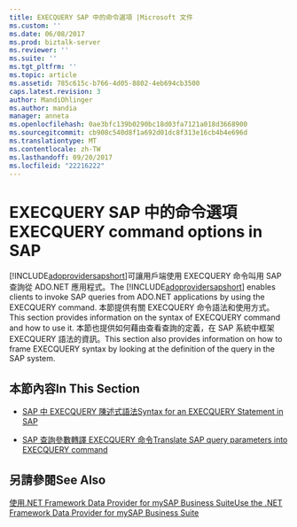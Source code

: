 ```yaml
---
title: EXECQUERY SAP 中的命令選項 |Microsoft 文件
ms.custom: ''
ms.date: 06/08/2017
ms.prod: biztalk-server
ms.reviewer: ''
ms.suite: ''
ms.tgt_pltfrm: ''
ms.topic: article
ms.assetid: 785c615c-b766-4d05-8802-4eb694cb3500
caps.latest.revision: 3
author: MandiOhlinger
ms.author: mandia
manager: anneta
ms.openlocfilehash: 0ae3bfc139b0290bc18d03fa7121a018d3668900
ms.sourcegitcommit: cb908c540d8f1a692d01dc8f313e16cb4b4e696d
ms.translationtype: MT
ms.contentlocale: zh-TW
ms.lasthandoff: 09/20/2017
ms.locfileid: "22216222"
---
```

# <a name="execquery-command-options-in-sap"></a><span data-ttu-id="c8dfb-102">EXECQUERY SAP 中的命令選項</span><span class="sxs-lookup"><span data-stu-id="c8dfb-102">EXECQUERY command options in SAP</span></span>
<span data-ttu-id="c8dfb-103">[!INCLUDE[adoprovidersapshort](../../includes/adoprovidersapshort-md.md)]可讓用戶端使用 EXECQUERY 命令叫用 SAP 查詢從 ADO.NET 應用程式。</span><span class="sxs-lookup"><span data-stu-id="c8dfb-103">The [!INCLUDE[adoprovidersapshort](../../includes/adoprovidersapshort-md.md)] enables clients to invoke SAP queries from ADO.NET applications by using the EXECQUERY command.</span></span> <span data-ttu-id="c8dfb-104">本節提供有關 EXECQUERY 命令語法和使用方式。</span><span class="sxs-lookup"><span data-stu-id="c8dfb-104">This section provides information on the syntax of EXECQUERY command and how to use it.</span></span> <span data-ttu-id="c8dfb-105">本節也提供如何藉由查看查詢的定義，在 SAP 系統中框架 EXECQUERY 語法的資訊。</span><span class="sxs-lookup"><span data-stu-id="c8dfb-105">This section also provides information on how to frame EXECQUERY syntax by looking at the definition of the query in the SAP system.</span></span>  
  
## <a name="in-this-section"></a><span data-ttu-id="c8dfb-106">本節內容</span><span class="sxs-lookup"><span data-stu-id="c8dfb-106">In This Section</span></span>  
  
-   [<span data-ttu-id="c8dfb-107">SAP 中 EXECQUERY 陳述式語法</span><span class="sxs-lookup"><span data-stu-id="c8dfb-107">Syntax for an EXECQUERY Statement in SAP</span></span>](../../adapters-and-accelerators/adapter-sap/syntax-for-an-execquery-statement-in-sap.md)  
  
-   [<span data-ttu-id="c8dfb-108">SAP 查詢參數轉譯 EXECQUERY 命令</span><span class="sxs-lookup"><span data-stu-id="c8dfb-108">Translate SAP query parameters into EXECQUERY command</span></span>](../../adapters-and-accelerators/adapter-sap/translate-sap-query-parameters-into-execquery-command.md)  
  
## <a name="see-also"></a><span data-ttu-id="c8dfb-109">另請參閱</span><span class="sxs-lookup"><span data-stu-id="c8dfb-109">See Also</span></span>  
 [<span data-ttu-id="c8dfb-110">使用.NET Framework Data Provider for mySAP Business Suite</span><span class="sxs-lookup"><span data-stu-id="c8dfb-110">Use the .NET Framework Data Provider for mySAP Business Suite</span></span>](../../adapters-and-accelerators/adapter-sap/use-the-net-framework-data-provider-for-mysap-business-suite.md)
